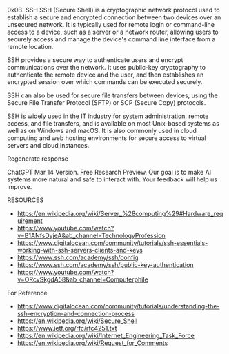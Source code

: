 0x0B. SSH
SSH (Secure Shell) is a cryptographic network protocol used to establish a secure and encrypted connection between two devices over an unsecured network. It is typically used for remote login or command-line access to a device, such as a server or a network router, allowing users to securely access and manage the device's command line interface from a remote location.

SSH provides a secure way to authenticate users and encrypt communications over the network. It uses public-key cryptography to authenticate the remote device and the user, and then establishes an encrypted session over which commands can be executed securely.

SSH can also be used for secure file transfers between devices, using the Secure File Transfer Protocol (SFTP) or SCP (Secure Copy) protocols.

SSH is widely used in the IT industry for system administration, remote access, and file transfers, and is available on most Unix-based systems as well as on Windows and macOS. It is also commonly used in cloud computing and web hosting environments for secure access to virtual servers and cloud instances.





Regenerate response

ChatGPT Mar 14 Version. Free Research Preview. Our goal is to make AI systems more natural and safe to interact with. Your feedback will help us improve.

RESOURCES
* https://en.wikipedia.org/wiki/Server_%28computing%29#Hardware_requirement
* https://www.youtube.com/watch?v=B1ANfsDyjeA&ab_channel=TechnologyProfession
* https://www.digitalocean.com/community/tutorials/ssh-essentials-working-with-ssh-servers-clients-and-keys
* https://www.ssh.com/academy/ssh/config
* https://www.ssh.com/academy/ssh/public-key-authentication
* https://www.youtube.com/watch?v=ORcvSkgdA58&ab_channel=Computerphile

For Reference
* https://www.digitalocean.com/community/tutorials/understanding-the-ssh-encryption-and-connection-process
* https://en.wikipedia.org/wiki/Secure_Shell
* https://www.ietf.org/rfc/rfc4251.txt
* https://en.wikipedia.org/wiki/Internet_Engineering_Task_Force
* https://en.wikipedia.org/wiki/Request_for_Comments

